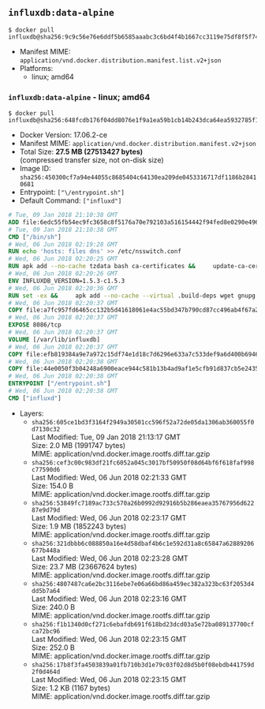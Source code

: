 ## `influxdb:data-alpine`

```console
$ docker pull influxdb@sha256:9c9c56e76e6ddf5b6585aaabc3c6bd4f4b1667cc3119e75df8f5f74d72a3b5af
```

-	Manifest MIME: `application/vnd.docker.distribution.manifest.list.v2+json`
-	Platforms:
	-	linux; amd64

### `influxdb:data-alpine` - linux; amd64

```console
$ docker pull influxdb@sha256:648fcdb176f04dd8076e1f9a1ea59b1cb14b243dca64ea5932785f1f8a26e403
```

-	Docker Version: 17.06.2-ce
-	Manifest MIME: `application/vnd.docker.distribution.manifest.v2+json`
-	Total Size: **27.5 MB (27513427 bytes)**  
	(compressed transfer size, not on-disk size)
-	Image ID: `sha256:450300cf7a94e44055c8685404c64130ea209de0453316717df1186b28410681`
-	Entrypoint: `["\/entrypoint.sh"]`
-	Default Command: `["influxd"]`

```dockerfile
# Tue, 09 Jan 2018 21:10:38 GMT
ADD file:6edc55fb54ec9fc3658c8f5176a70e792103a516154442f94fed8e0290e4960e in / 
# Tue, 09 Jan 2018 21:10:38 GMT
CMD ["/bin/sh"]
# Wed, 06 Jun 2018 02:19:28 GMT
RUN echo 'hosts: files dns' >> /etc/nsswitch.conf
# Wed, 06 Jun 2018 02:20:25 GMT
RUN apk add --no-cache tzdata bash ca-certificates &&     update-ca-certificates
# Wed, 06 Jun 2018 02:20:26 GMT
ENV INFLUXDB_VERSION=1.5.3-c1.5.3
# Wed, 06 Jun 2018 02:20:36 GMT
RUN set -ex &&     apk add --no-cache --virtual .build-deps wget gnupg tar &&     for key in         05CE15085FC09D18E99EFB22684A14CF2582E0C5 ;     do         gpg --keyserver ha.pool.sks-keyservers.net --recv-keys "$key" ||         gpg --keyserver pgp.mit.edu --recv-keys "$key" ||         gpg --keyserver keyserver.pgp.com --recv-keys "$key" ;     done &&     wget --no-verbose https://dl.influxdata.com/enterprise/releases/influxdb-data-${INFLUXDB_VERSION}-static_linux_amd64.tar.gz.asc &&     wget --no-verbose https://dl.influxdata.com/enterprise/releases/influxdb-data-${INFLUXDB_VERSION}-static_linux_amd64.tar.gz &&     gpg --batch --verify influxdb-data-${INFLUXDB_VERSION}-static_linux_amd64.tar.gz.asc influxdb-data-${INFLUXDB_VERSION}-static_linux_amd64.tar.gz &&     mkdir -p /usr/src &&     tar -C /usr/src -xzf influxdb-data-${INFLUXDB_VERSION}-static_linux_amd64.tar.gz &&     rm -f /usr/src/influxdb-*/influxdb.conf &&     chmod +x /usr/src/influxdb-*/* &&     cp -a /usr/src/influxdb-*/* /usr/bin/ &&     rm -rf *.tar.gz* /usr/src /root/.gnupg &&     apk del .build-deps
# Wed, 06 Jun 2018 02:20:37 GMT
COPY file:a7fc957fd6465cc132b5d41618061e4ac55bd347b790cd87cc496ab4f67a274b in /etc/influxdb/influxdb.conf 
# Wed, 06 Jun 2018 02:20:37 GMT
EXPOSE 8086/tcp
# Wed, 06 Jun 2018 02:20:37 GMT
VOLUME [/var/lib/influxdb]
# Wed, 06 Jun 2018 02:20:37 GMT
COPY file:efb819384a9e7a972c15df74e1d18c7d6296e633a7c533def9a6d400b69468fc in /entrypoint.sh 
# Wed, 06 Jun 2018 02:20:38 GMT
COPY file:44e0050f3b04248a6900eace944c581b13b4ad9af1e5cfb91d837cb5e24356e6 in /init-influxdb.sh 
# Wed, 06 Jun 2018 02:20:38 GMT
ENTRYPOINT ["/entrypoint.sh"]
# Wed, 06 Jun 2018 02:20:38 GMT
CMD ["influxd"]
```

-	Layers:
	-	`sha256:605ce1bd3f3164f2949a30501cc596f52a72de05da1306ab360055f0d7130c32`  
		Last Modified: Tue, 09 Jan 2018 21:13:17 GMT  
		Size: 2.0 MB (1991747 bytes)  
		MIME: application/vnd.docker.image.rootfs.diff.tar.gzip
	-	`sha256:cef3c00c983df21fc6052a045c3017bf50950f08d64bf6f618faf998c77590d6`  
		Last Modified: Wed, 06 Jun 2018 02:21:33 GMT  
		Size: 154.0 B  
		MIME: application/vnd.docker.image.rootfs.diff.tar.gzip
	-	`sha256:53849fc7189ac733c570a26b0992d92916b5b286eaea35767956d62287e9d79d`  
		Last Modified: Wed, 06 Jun 2018 02:23:17 GMT  
		Size: 1.9 MB (1852243 bytes)  
		MIME: application/vnd.docker.image.rootfs.diff.tar.gzip
	-	`sha256:321dbbb6c088850a16e4d58dbaf4b6c1e592d31a8c65847a62889206677b448a`  
		Last Modified: Wed, 06 Jun 2018 02:23:28 GMT  
		Size: 23.7 MB (23667624 bytes)  
		MIME: application/vnd.docker.image.rootfs.diff.tar.gzip
	-	`sha256:4807487ca6e2bc3116ebe7e06a66bd86a459ec382a323bc63f2053d4dd5b7a64`  
		Last Modified: Wed, 06 Jun 2018 02:23:16 GMT  
		Size: 240.0 B  
		MIME: application/vnd.docker.image.rootfs.diff.tar.gzip
	-	`sha256:f1b1340d0cf271c6ebafdb691f618bd23dcd03a5e72ba089137700cfca72bc96`  
		Last Modified: Wed, 06 Jun 2018 02:23:15 GMT  
		Size: 252.0 B  
		MIME: application/vnd.docker.image.rootfs.diff.tar.gzip
	-	`sha256:17b8f3fa4503839a01fb710b3d1e79c03f02d8d5b0f08ebdb441759d2f0d464d`  
		Last Modified: Wed, 06 Jun 2018 02:23:15 GMT  
		Size: 1.2 KB (1167 bytes)  
		MIME: application/vnd.docker.image.rootfs.diff.tar.gzip
